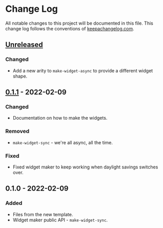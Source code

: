 # Change Log
All notable changes to this project will be documented in this file. This change log follows the conventions of [keepachangelog.com](http://keepachangelog.com/).

## [Unreleased]
### Changed
- Add a new arity to `make-widget-async` to provide a different widget shape.

## [0.1.1] - 2022-02-09
### Changed
- Documentation on how to make the widgets.

### Removed
- `make-widget-sync` - we're all async, all the time.

### Fixed
- Fixed widget maker to keep working when daylight savings switches over.

## 0.1.0 - 2022-02-09
### Added
- Files from the new template.
- Widget maker public API - `make-widget-sync`.

[Unreleased]: https://github.com/practicalli/clojure-app-template/compare/0.1.1...HEAD
[0.1.1]: https://github.com/practicalli/clojure-app-template/compare/0.1.0...0.1.1
